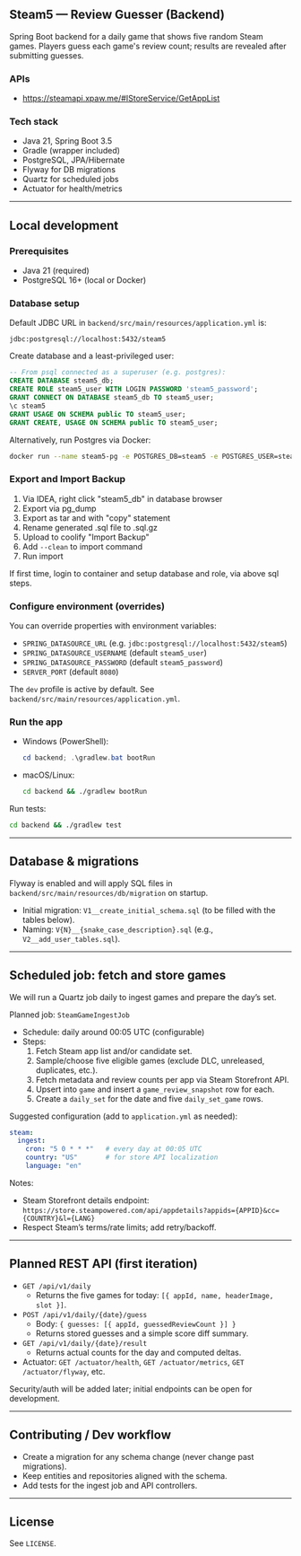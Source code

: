 ## Steam5 — Review Guesser (Backend)

Spring Boot backend for a daily game that shows five random Steam games. Players guess each game's review count; results
are revealed after submitting guesses.

### APIs

- https://steamapi.xpaw.me/#IStoreService/GetAppList

### Tech stack

- Java 21, Spring Boot 3.5
- Gradle (wrapper included)
- PostgreSQL, JPA/Hibernate
- Flyway for DB migrations
- Quartz for scheduled jobs
- Actuator for health/metrics

---

## Local development

### Prerequisites

- Java 21 (required)
- PostgreSQL 16+ (local or Docker)

### Database setup

Default JDBC URL in `backend/src/main/resources/application.yml` is:

```
jdbc:postgresql://localhost:5432/steam5
```

Create database and a least-privileged user:

```sql
-- From psql connected as a superuser (e.g. postgres):
CREATE DATABASE steam5_db;
CREATE ROLE steam5_user WITH LOGIN PASSWORD 'steam5_password';
GRANT CONNECT ON DATABASE steam5_db TO steam5_user;
\c steam5
GRANT USAGE ON SCHEMA public TO steam5_user;
GRANT CREATE, USAGE ON SCHEMA public TO steam5_user;
```

Alternatively, run Postgres via Docker:

```bash
docker run --name steam5-pg -e POSTGRES_DB=steam5 -e POSTGRES_USER=steam5_user -e POSTGRES_PASSWORD=steam5_password -p 5432:5432 -d postgres:16
```

### Export and Import Backup

1. Via IDEA, right click "steam5_db" in database browser
2. Export via pg_dump
3. Export as tar and with "copy" statement
4. Rename generated .sql file to .sql.gz
5. Upload to coolify "Import Backup"
6. Add `--clean` to import command
7. Run import

If first time, login to container and setup database and role, via above sql steps.

### Configure environment (overrides)

You can override properties with environment variables:

- `SPRING_DATASOURCE_URL` (e.g. `jdbc:postgresql://localhost:5432/steam5`)
- `SPRING_DATASOURCE_USERNAME` (default `steam5_user`)
- `SPRING_DATASOURCE_PASSWORD` (default `steam5_password`)
- `SERVER_PORT` (default `8080`)

The `dev` profile is active by default. See `backend/src/main/resources/application.yml`.

### Run the app

- Windows (PowerShell):
  ```powershell
  cd backend; .\gradlew.bat bootRun
  ```
- macOS/Linux:
  ```bash
  cd backend && ./gradlew bootRun
  ```

Run tests:

```bash
cd backend && ./gradlew test
```

---

## Database & migrations

Flyway is enabled and will apply SQL files in `backend/src/main/resources/db/migration` on startup.

- Initial migration: `V1__create_initial_schema.sql` (to be filled with the tables below).
- Naming: `V{N}__{snake_case_description}.sql` (e.g., `V2__add_user_tables.sql`).

---

## Scheduled job: fetch and store games

We will run a Quartz job daily to ingest games and prepare the day’s set.

Planned job: `SteamGameIngestJob`

- Schedule: daily around 00:05 UTC (configurable)
- Steps:
    1. Fetch Steam app list and/or candidate set.
    2. Sample/choose five eligible games (exclude DLC, unreleased, duplicates, etc.).
    3. Fetch metadata and review counts per app via Steam Storefront API.
    4. Upsert into `game` and insert a `game_review_snapshot` row for each.
    5. Create a `daily_set` for the date and five `daily_set_game` rows.

Suggested configuration (add to `application.yml` as needed):

```yaml
steam:
  ingest:
    cron: "5 0 * * *"   # every day at 00:05 UTC
    country: "US"       # for store API localization
    language: "en"
```

Notes:

- Steam Storefront details endpoint:
  `https://store.steampowered.com/api/appdetails?appids={APPID}&cc={COUNTRY}&l={LANG}`
- Respect Steam’s terms/rate limits; add retry/backoff.

---

## Planned REST API (first iteration)

- `GET /api/v1/daily`
    - Returns the five games for today: `[{ appId, name, headerImage, slot }]`.
- `POST /api/v1/daily/{date}/guess`
    - Body: `{ guesses: [{ appId, guessedReviewCount }] }`
    - Returns stored guesses and a simple score diff summary.
- `GET /api/v1/daily/{date}/result`
    - Returns actual counts for the day and computed deltas.
- Actuator: `GET /actuator/health`, `GET /actuator/metrics`, `GET /actuator/flyway`, etc.

Security/auth will be added later; initial endpoints can be open for development.

---

## Contributing / Dev workflow

- Create a migration for any schema change (never change past migrations).
- Keep entities and repositories aligned with the schema.
- Add tests for the ingest job and API controllers.

---

## License

See `LICENSE`.
